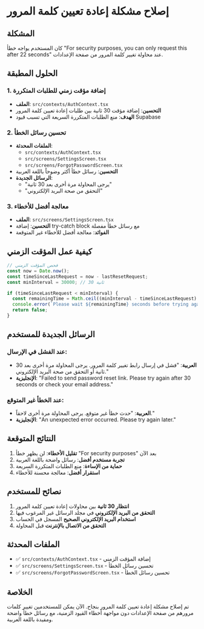 # إصلاح مشكلة إعادة تعيين كلمة المرور

## المشكلة
كان المستخدم يواجه خطأ "For security purposes, you can only request this after 22 seconds" عند محاولة تغيير كلمة المرور من صفحة الإعدادات.

## الحلول المطبقة

### 1. إضافة مؤقت زمني للطلبات المتكررة
- **الملف**: `src/contexts/AuthContext.tsx`
- **التحسين**: إضافة مؤقت 30 ثانية بين طلبات إعادة تعيين كلمة المرور
- **الهدف**: منع الطلبات المتكررة السريعة التي تسبب قيود Supabase

### 2. تحسين رسائل الخطأ
- **الملفات المحدثة**:
  - `src/contexts/AuthContext.tsx`
  - `src/screens/SettingsScreen.tsx`
  - `src/screens/ForgotPasswordScreen.tsx`
- **التحسين**: رسائل خطأ أكثر وضوحاً باللغة العربية
- **الرسائل الجديدة**:
  - "يرجى المحاولة مرة أخرى بعد 30 ثانية"
  - "التحقق من صحة البريد الإلكتروني"

### 3. معالجة أفضل للأخطاء
- **الملف**: `src/screens/SettingsScreen.tsx`
- **التحسين**: إضافة try-catch block مع رسائل خطأ مفصلة
- **الفوائد**: معالجة أفضل للأخطاء غير المتوقعة

## كيفية عمل المؤقت الزمني

```typescript
// فحص المؤقت الزمني
const now = Date.now();
const timeSinceLastRequest = now - lastResetRequest;
const minInterval = 30000; // 30 ثانية

if (timeSinceLastRequest < minInterval) {
  const remainingTime = Math.ceil((minInterval - timeSinceLastRequest) / 1000);
  console.error(`Please wait ${remainingTime} seconds before trying again`);
  return false;
}
```

## الرسائل الجديدة للمستخدم

### عند الفشل في الإرسال:
- **العربية**: "فشل في إرسال رابط تغيير كلمة المرور. يرجى المحاولة مرة أخرى بعد 30 ثانية أو التحقق من صحة البريد الإلكتروني."
- **الإنجليزية**: "Failed to send password reset link. Please try again after 30 seconds or check your email address."

### عند الخطأ غير المتوقع:
- **العربية**: "حدث خطأ غير متوقع. يرجى المحاولة مرة أخرى لاحقاً."
- **الإنجليزية**: "An unexpected error occurred. Please try again later."

## النتائج المتوقعة

1. **تقليل الأخطاء**: لن يظهر خطأ "For security purposes" بعد الآن
2. **تجربة مستخدم أفضل**: رسائل واضحة باللغة العربية
3. **حماية من الإساءة**: منع الطلبات المتكررة السريعة
4. **استقرار أفضل**: معالجة محسنة للأخطاء

## نصائح للمستخدم

1. **انتظار 30 ثانية** بين محاولات إعادة تعيين كلمة المرور
2. **التحقق من البريد الإلكتروني** في مجلد الرسائل غير المرغوب فيها
3. **استخدام البريد الإلكتروني الصحيح** المسجل في الحساب
4. **التحقق من الاتصال بالإنترنت** قبل المحاولة

## الملفات المحدثة

- ✅ `src/contexts/AuthContext.tsx` - إضافة المؤقت الزمني
- ✅ `src/screens/SettingsScreen.tsx` - تحسين رسائل الخطأ
- ✅ `src/screens/ForgotPasswordScreen.tsx` - تحسين رسائل الخطأ

## الخلاصة

تم إصلاح مشكلة إعادة تعيين كلمة المرور بنجاح. الآن يمكن للمستخدمين تغيير كلمات مرورهم من صفحة الإعدادات دون مواجهة أخطاء القيود الزمنية، مع رسائل خطأ واضحة ومفيدة باللغة العربية.
